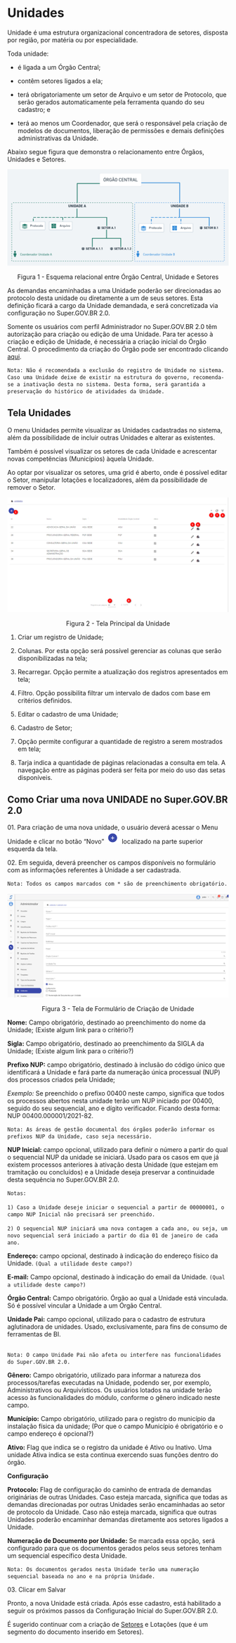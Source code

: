 # Unidades

 

Unidade é uma estrutura organizacional concentradora de setores, disposta por região, por matéria ou por especialidade.  

Toda unidade: 

- é ligada a um Órgão Central; 

- contêm setores ligados a ela; 

- terá obrigatoriamente um setor de Arquivo e um setor de Protocolo, que serão gerados automaticamente pela ferramenta quando do seu cadastro; e 

- terá ao menos um Coordenador, que será o responsável pela criação de modelos de documentos, liberação de permissões e demais definições administrativas da Unidade. 

 

Abaixo segue figura que demonstra o relacionamento entre Órgãos, Unidades e Setores. 

<img src="../../_static/images/Unidades - Figura Demonstrativa.png"/>

<p style="text-align: center;">Figura 1 - Esquema relacional entre Órgão Central, Unidade e Setores</p> 


As demandas encaminhadas a uma Unidade poderão ser direcionadas ao protocolo desta unidade ou diretamente a um de seus setores. Esta definição ficará a cargo da Unidade demandada, e será concretizada via configuração no Super.GOV.BR 2.0.  

Somente os usuários com perfil Administrador no Super.GOV.BR 2.0 têm autorização para criação ou edição de uma Unidade. Para ter acesso à criação e edição de Unidade, é necessária a criação inicial do Órgão Central. O procedimento da criação do Órgão pode ser encontrado clicando [aqui](configuraçao/Orgaos.md).



```{note}
Nota: Não é recomendada a exclusão do registro de Unidade no sistema. Caso uma Unidade deixe de existir na estrutura do governo, recomenda-se a inativação desta no sistema. Desta forma, será garantida a preservação do histórico de atividades da Unidade. 
```


## Tela Unidades 

O menu Unidades permite visualizar as Unidades cadastradas no sistema, além da possibilidade de incluir outras Unidades e alterar as existentes. 

Também é possível visualizar os setores de cada Unidade e acrescentar novas competências (Municípios) àquela Unidade. 

Ao optar por visualizar os setores, uma grid é aberto, onde é possível editar o Setor, manipular lotações e localizadores, além da possibilidade de remover o Setor.


<img src="../../_static/images/Unidades - Tela Principal.png"/>
<p style="text-align: center;"> Figura 2 - Tela Principal da Unidade </p> 


1) Criar um registro de Unidade; 

2) Colunas. Por esta opção será possível gerenciar as colunas que serão disponibilizadas na tela; 

3) Recarregar. Opção permite a atualização dos registros apresentados em tela;  

4) Filtro. Opção possibilita filtrar um intervalo de dados com base em critérios definidos. 

5) Editar o cadastro de uma Unidade; 

6) Cadastro de Setor;

7) Opção permite configurar a quantidade de registro a serem mostrados em tela;

8) Tarja indica a quantidade de páginas relacionadas a consulta em tela. A navegação entre as páginas poderá ser feita por meio do uso das setas disponíveis. 
 

## Como Criar uma nova UNIDADE no Super.GOV.BR 2.0 



01\. Para criação de uma nova unidade, o usuário deverá acessar o Menu Unidade e clicar no botão “Novo” <img src="../../_static/images/Botão de Inclusão (+).png" alt="Botão de Inclusão (+)" style="zoom: 50%;" /> localizado na parte superior esquerda da tela. 

 
02\. Em seguida, deverá preencher os campos disponíveis no formulário com as informações referentes à Unidade a ser cadastrada.  

```{note}
Nota: Todos os campos marcados com * são de preenchimento obrigatório. 
```

<img src="../../_static/images/Unidades - Tela com a Lista de Campos.png"/>
<p style="text-align: center;"> Figura 3 - Tela de Formulário de Criação de Unidade </p> 
 

**Nome:** Campo obrigatório, destinado ao preenchimento do nome da Unidade; (Existe algum link para o critério?) 


**Sigla:** Campo obrigatório, destinado ao preenchimento da SIGLA da Unidade; (Existe algum link para o critério?) 
 

**Prefixo NUP:** campo obrigatório, destinado à inclusão do código único que identificará a Unidade e fará parte da numeração única processual (NUP) dos processos criados pela Unidade; 


*Exemplo:* Se preenchido o prefixo 00400 neste campo, significa que todos os processos abertos nesta unidade terão um NUP iniciado por 00400, seguido do seu sequencial, ano e dígito verificador. Ficando desta forma: NUP 00400.000001/2021-82. 

```{note}
Nota: As áreas de gestão documental dos órgãos poderão informar os prefixos NUP da Unidade, caso seja necessário. 
```

**NUP Inicial:** campo opcional, utilizado para definir o número a partir do qual o sequencial NUP da unidade se iniciará. Usado para os casos em que já existem processos anteriores à ativação desta Unidade (que estejam em tramitação ou concluídos) e a Unidade deseja preservar a continuidade desta sequência no Super.GOV.BR 2.0. 

```{note}
Notas: 

1) Caso a Unidade deseje iniciar o sequencial a partir de 00000001, o campo NUP Inicial não precisará ser preenchido. 

2) O sequencial NUP iniciará uma nova contagem a cada ano, ou seja, um novo sequencial será iniciado a partir do dia 01 de janeiro de cada ano. 
```


**Endereço:** campo opcional, destinado à indicação do endereço físico da Unidade. 
```(Qual a utilidade deste campo?) ```
 

**E-mail:** Campo opcional, destinado à indicação do email da Unidade. ```(Qual a utilidade deste campo?)```


**Órgão Central:** Campo obrigatório. Órgão ao qual a Unidade está vinculada. Só é possível vincular a Unidade a um Órgão Central. 

**Unidade Pai:** campo opcional, utilizado para o cadastro de estrutura aglutinadora de unidades. Usado, exclusivamente, para fins de consumo de ferramentas de BI.  


```{note}

Nota: O campo Unidade Pai não afeta ou interfere nas funcionalidades do Super.GOV.BR 2.0. 
```


**Gênero:** Campo obrigatório, utilizado para informar a natureza dos processos/tarefas executadas na Unidade, podendo ser, por exemplo, Administrativos ou Arquivísticos. Os usuários lotados na unidade terão acesso às funcionalidades do módulo, conforme o gênero indicado neste campo. 

 

**Município:** Campo obrigatório, utilizado para o registro do município da instalação física da unidade; (Por que o campo Município é obrigatório e o campo endereço é opcional?)  

 

**Ativo:** Flag que indica se o registro da unidade é Ativo ou Inativo. Uma unidade Ativa indica se esta continua exercendo suas funções dentro do órgão.

 

**Configuração**

**Protocolo:** Flag de configuração do caminho de entrada de demandas originárias de outras Unidades. Caso esteja marcada, significa que todas as demandas direcionadas por outras Unidades serão encaminhadas ao setor de protocolo da Unidade. 
Caso não esteja marcada, significa que outras Unidades poderão encaminhar demandas diretamente aos setores ligados a Unidade. 

**Numeração de Documento por Unidade:** Se marcada essa opção, será configurado para que os documentos gerados pelos seus setores tenham um sequencial específico desta Unidade. 


```{note}
Nota: Os documentos gerados nesta Unidade terão uma numeração sequencial baseada no ano e na própria Unidade.  
```

03\. Clicar em Salvar

Pronto, a nova Unidade está criada. Após esse cadastro, está habilitado a seguir os próximos passos da Configuração Inicial do Super.GOV.BR 2.0.

É sugerido continuar com a criação de [Setores](configuraçao/Setor.md) e Lotações (que é um segmento do documento inserido em Setores).
